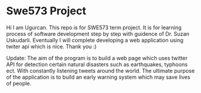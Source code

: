 # Swe573 Project
Hi I am Ugurcan. This repo is for SWE573 term project. It is for learning process of software development step by step with guidence of Dr. Suzan Uskudarli. Eventually I will complete developing a web application using twiter api which is nice. Thank you :)

Update: The aim of the program is to build a web page which uses twitter API for detection certain natural disasters such as earthquakes, typhoons ect. With constantly listening tweets around the world. The ultimate purpose of the application is to build an early warning system which may save lives of people.